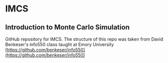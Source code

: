 # IMCS

## Introduction to Monte Carlo Simulation

GitHub repository for IMCS. The structure of this repo was taken from David Benkeser's info550 class taught at Emory University [https://github.com/benkeser/info550](https://github.com/benkeser/info550)
